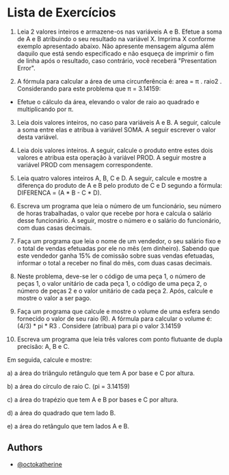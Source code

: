 
# Lista de Exercícios

1. Leia 2 valores inteiros e armazene-os nas variáveis A e B. Efetue a soma
de A e B atribuindo o seu resultado na variável X. Imprima X conforme exemplo
apresentado abaixo. Não apresente mensagem alguma além daquilo que está sendo
especificado e não esqueça de imprimir o fim de linha após o resultado, caso contrário,
você receberá "Presentation Error".


2. A fórmula para calcular a área de uma circunferência é: area = π . raio2
. Considerando
para este problema que π = 3.14159:
- Efetue o cálculo da área, elevando o valor de raio ao quadrado e multiplicando por π.


3) Leia dois valores inteiros, no caso para variáveis A e B. A seguir, calcule a soma entre elas
e atribua à variável SOMA. A seguir escrever o valor desta variável.


4) Leia dois valores inteiros. A seguir, calcule o produto entre estes dois valores e atribua
esta operação à variável PROD. A seguir mostre a variável PROD com mensagem
correspondente.


5) Leia quatro valores inteiros A, B, C e D. A seguir, calcule e mostre a diferença do produto
de A e B pelo produto de C e D segundo a fórmula: DIFERENCA = (A * B - C * D).


6) Escreva um programa que leia o número de um funcionário, seu número de horas
trabalhadas, o valor que recebe por hora e calcula o salário desse funcionário. A seguir,
mostre o número e o salário do funcionário, com duas casas decimais.


7) Faça um programa que leia o nome de um vendedor, o seu salário fixo e o total de vendas
efetuadas por ele no mês (em dinheiro). Sabendo que este vendedor ganha 15% de
comissão sobre suas vendas efetuadas, informar o total a receber no final do mês, com
duas casas decimais.


8) Neste problema, deve-se ler o código de uma peça 1, o número de peças 1, o valor
unitário de cada peça 1, o código de uma peça 2, o número de peças 2 e o valor unitário de
cada peça 2. Após, calcule e mostre o valor a ser pago.


9) Faça um programa que calcule e mostre o volume de uma esfera sendo fornecido o valor
de seu raio (R). A fórmula para calcular o volume é: (4/3) * pi * R3
. Considere (atribua) para
pi o valor 3.14159


10) Escreva um programa que leia três valores com ponto flutuante de dupla precisão: A,
B e C.

Em seguida, calcule e mostre:

a) a área do triângulo retângulo que tem A por base e C por altura.

b) a área do círculo de raio C. (pi = 3.14159)

c) a área do trapézio que tem A e B por bases e C por altura.

d) a área do quadrado que tem lado B.

e) a área do retângulo que tem lados A e B.



## Authors

- [@octokatherine](https://github.com/YuriOliveira1)

